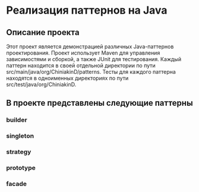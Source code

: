 # Реализация паттернов на Java

## Описание проекта

Этот проект является демонстрацией различных Java-паттернов проектирования. 
Проект использует Maven для управления зависимостями и сборкой, а также JUnit для тестирования.
Каждый паттерн находится в своей отдельной директории по пути src/main/java/org/ChiniakinD/patterns.
Тесты для каждого паттерна находятся в одноименных директориях по пути  src/test/java/org/ChiniakinD.

## В проекте представлены следующие паттерны
### builder 
### singleton 
### strategy 
### prototype 
### facade 